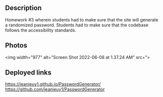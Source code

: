 ## Description
Homework #3 wherein students had to make sure that the site will generate a randomized password. Students had to make sure that the codebase follows the accessibility standards. 

## Photos
<img width="977" alt="Screen Shot 2022-06-08 at 1.37.24 AM" src=">

## Deployed links
https://jeanieuy1.github.io/PasswordGenerator/
https://github.com/jeanieuy1/PasswordGenerator